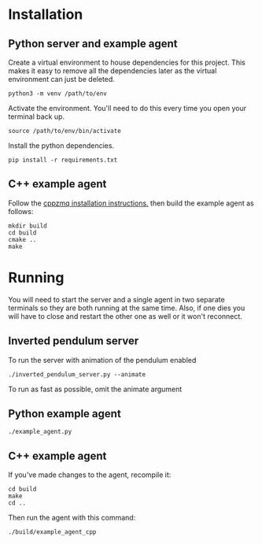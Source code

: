 # Installation

## Python server and example agent

Create a virtual environment to house dependencies for this project. This makes
it easy to remove all the dependencies later as the virtual environment can
just be deleted.

```
python3 -m venv /path/to/env
```

Activate the environment. You'll need to do this every time you open your terminal back up.

```
source /path/to/env/bin/activate
```

Install the python dependencies.

```
pip install -r requirements.txt
```

## C++ example agent

Follow the [cppzmq installation
instructions.](https://github.com/zeromq/cppzmq#build-instructions) then build
the example agent as follows:

```
mkdir build
cd build
cmake ..
make
```

# Running

You will need to start the server and a single agent in two separate terminals
so they are both running at the same time. Also, if one dies you will have to
close and restart the other one as well or it won't reconnect.

## Inverted pendulum server

To run the server with animation of the pendulum enabled

```
./inverted_pendulum_server.py --animate
```

To run as fast as possible, omit the animate argument

## Python example agent

```
./example_agent.py
```

## C++ example agent

If you've made changes to the agent, recompile it:

```
cd build
make
cd ..
```

Then run the agent with this command:

```
./build/example_agent_cpp
```


